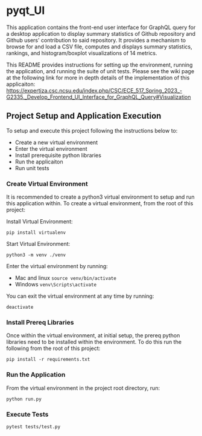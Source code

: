 # pyqt_UI

This application contains the front-end user interface for GraphQL query for a desktop application to display summary statistics of Github repository and Github users' contribution to said repository. It provides a mechanism to browse for and load a CSV file, computes and displays summary statistics, rankings, and histogram/boxplot visualizations of 14 metrics.

This README provides instructions for setting up the environment, running the application, and running the suite of unit tests. Please see the wiki page at the following link for more in depth details of the implementation of this applicaiton: https://expertiza.csc.ncsu.edu/index.php/CSC/ECE_517_Spring_2023_-G2335._Develop_Frontend_UI_Interface_for_GraphQL_Query#Visualization


## Project Setup and Application Execution
To setup and execute this project following the instructions below to:
* Create a new virtual environment
* Enter the virtual environment
* Install prerequisite python libraries
* Run the applicaiton
* Run unit tests

### Create Virtual Environment
It is recommended to create a python3 virtual environment to setup and run this application within. To create a virtual environment, from the root of this project:

Install Virtual Environment:

```pip install virtualenv```

Start Virtual Environment:

```python3 -m venv ./venv```

Enter the virtual environment by running:

* Mac and linux `source venv/bin/activate`
* Windows `venv\Scripts\activate`

You can exit the virtual environment at any time by running:

```deactivate```

### Install Prereq Libraries
Once within the virtual environment, at initial setup, the prereq python libraries need to be installed within the environment. To do this run the following from the root of this project:

```pip install -r requirements.txt```

### Run the Application
From the virtual environment in the project root directory, run:

```python run.py```

### Execute Tests
```pytest tests/test.py```